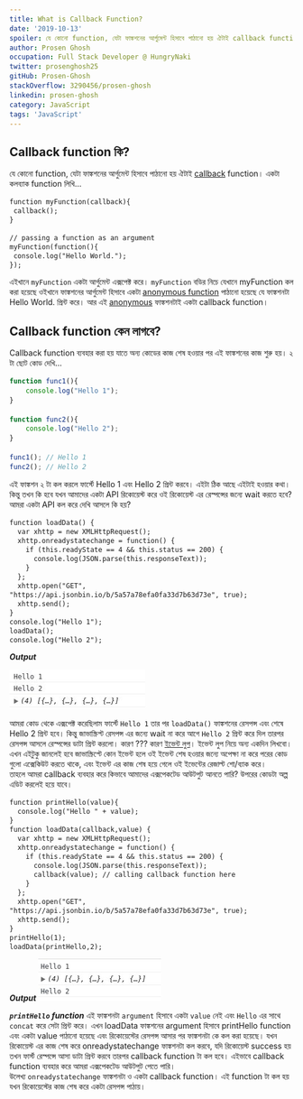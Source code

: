 ```yaml
---
title: What is Callback Function?
date: '2019-10-13'
spoiler: যে কোনো function, যেটা ফাঙ্কশনের আর্গুমেন্ট হিসাবে পাঠানো হয় ঐটাই callback function।
author: Prosen Ghosh
occupation: Full Stack Developer @ HungryNaki
twitter: prosenghosh25
gitHub: Prosen-Ghosh
stackOverflow: 3290456/prosen-ghosh
linkedin: prosen-ghosh
category: JavaScript
tags: 'JavaScript'
---
```


## Callback function কি?
যে কোনো function, যেটা ফাঙ্কশনের আর্গুমেন্ট হিসাবে পাঠানো হয় ঐটাই [callback](https://en.wikipedia.org/wiki/Callback_(computer_programming)?fbclid=IwAR0q8whAuIr10raKFlLpWaXcJjJPQk_IsPIK3C97yZN8DS7zQcgv-xGVPFU) function। একটা কলব্যাক function লিখি...
```js{2}
function myFunction(callback){
 callback();
}

// passing a function as an argument
myFunction(function(){
 console.log("Hello World.");
});
```

এইখানে `myFunction` একটা আর্গুমেন্ট এক্সপেক্ট করে। `myFunction` বডির নিচে যেখানে myFunction কল করা হয়েছে ওইখানে ফাঙ্কশনের আর্গুমেন্ট হিসাবে একটা [anonymous function](https://en.wikipedia.org/wiki/Anonymous_function?fbclid=IwAR2iRWZ_GAEfPTvmMdEn32C_iNWnYz0F_7QxsBig23bFwJY9z6XamGLjT84) পাঠানো হয়েছে যে ফাঙ্কশনটা Hello World. প্রিন্ট করে। আর এই [anonymous](https://en.wikipedia.org/wiki/Anonymous_function?fbclid=IwAR2iRWZ_GAEfPTvmMdEn32C_iNWnYz0F_7QxsBig23bFwJY9z6XamGLjT84) ফাঙ্কশনটাই একটা callback function। 

## Callback function কেন লাগবে?
Callback function ব্যবহার করা হয় যাতে অন্য কোডের কাজ শেষ হওয়ার পর এই ফাঙ্কশনের কাজ শুরু হয়। ২ টা ছোট কোড দেখি...
```js
function func1(){
    console.log("Hello 1");
}

function func2(){ 
    console.log("Hello 2"); 
}

func1(); // Hello 1
func2(); // Hello 2
```
এই ফাঙ্কশন ২ টা কল করলে ফার্স্টে Hello 1 এবং Hello 2 প্রিন্ট করবে। এইটা ঠিক আছে এইটাই হওয়ার কথা।কিন্তু তখন কি হবে যখন আমাদের একটা API রিকোয়েস্ট করে ওই রিকোয়েস্ট এর রেস্পন্সের জন্যে wait করতে হবে?
আমরা একটা API কল করে দেখি আসলে কি হয়?

```js{11,12,13}
function loadData() {
  var xhttp = new XMLHttpRequest();
  xhttp.onreadystatechange = function() {
    if (this.readyState == 4 && this.status == 200) {
      console.log(JSON.parse(this.responseText));
    }
  };
  xhttp.open("GET", "https://api.jsonbin.io/b/5a57a78efa0fa33d7b63d73e", true);
  xhttp.send();
}
console.log("Hello 1");
loadData();
console.log("Hello 2");
```

***Output***

!["Output 1"](./output1.jpg)

আমরা কোড থেকে এক্সপেক্ট করেছিলাম ফার্স্টে `Hello 1` তার পর `loadData()` ফাঙ্কশনের রেসপন্স এবং শেষে Hello 2 প্রিন্ট হবে।  কিন্তু জাভাস্ক্রিপ্ট রেসপন্স এর জন্যে wait না করে আগে `Hello 2` প্রিন্ট করে দিল তারপর রেসপন্স আসলে রেস্পন্সের ডাটা প্রিন্ট করলো।  কারণ ??? কারণ [ইভেন্ট লুপ](https://en.wikipedia.org/wiki/Event_loop?fbclid=IwAR0sODt9Ox06LQ9wGRa3rHs7moPJkszqyBkcVez3fs5Q1uri2031g1yO_Fo)।  ইভেন্ট লুপ নিয়ে অন্য একদিন লিখবো। এখন এইটুকু জানলেই হবে জাভাস্ক্রিপ্টে কোন ইভেন্ট হলে ওই ইভেন্ট শেষ হওয়ার জন্যে অপেক্ষা না করে পরের কোড গুলো এক্সেকিউট করতে থাকে, এবং ইভেন্ট এর কাজ শেষ হয়ে গেলে ওই ইভেন্টের রেজাল্ট শো/ব্যাক করে।  
তাহলে আমরা callback ব্যবহার করে কিভাবে আমাদের এক্সপেকটেড আউটপুট আনতে পারি? উপরের কোডটা অল্প এডিট করলেই হয়ে যাবে। 
```js{16}
function printHello(value){
  console.log("Hello " + value);
}
function loadData(callback,value) {
  var xhttp = new XMLHttpRequest();
  xhttp.onreadystatechange = function() {
    if (this.readyState == 4 && this.status == 200) {
      console.log(JSON.parse(this.responseText));
      callback(value); // calling callback function here
    }
  };
  xhttp.open("GET", "https://api.jsonbin.io/b/5a57a78efa0fa33d7b63d73e", true);
  xhttp.send();
}
printHello(1);
loadData(printHello,2);
```
***Output***
!["Output 2"](./output2.jpg)

***`printHello` function*** এই ফাঙ্কশনটা `argument` হিসাবে একটা `value` নেই এবং `Hello` এর সাথে `concat` করে সেটা প্রিন্ট করে। 
এখন loadData ফাঙ্কশনের argument হিসাবে printHello function এবং একটা value পাঠানো হয়েছে এবং রিকোয়েস্টের রেসপন্স আসার পর ফাঙ্কশনটা কে কল করা হয়েছে। যখন রিকোয়েস্ট এর কাজ শেষ করে onreadystatechange ফাঙ্কশনটা কল করবে, যদি রিকোয়েস্ট success হয়  তখন ফার্স্ট রেস্পন্সে আসা ডাটা প্রিন্ট করবে তারপর callback function টা কল হবে।  এইভাবে callback function ব্যবহার করে আমরা এক্সপেকটেড আউটপুট পেতে পারি।  
উলেখ্য ```onreadystatechange``` ফাঙ্কশনটা ও একটা callback function। এই function টা কল হয় যখন রিকোয়েস্টের কাজ শেষ করে একটা রেসপন্স পাঠায়। 